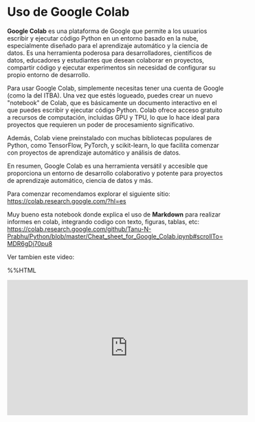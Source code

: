 Uso de Google Colab
=======================

**Google Colab** es una plataforma de Google que permite a los usuarios escribir y ejecutar código Python en un entorno basado en la nube, especialmente diseñado para el aprendizaje automático y la ciencia de datos. Es una herramienta poderosa para desarrolladores, científicos de datos, educadores y estudiantes que desean colaborar en proyectos, compartir código y ejecutar experimentos sin necesidad de configurar su propio entorno de desarrollo.

Para usar Google Colab, simplemente necesitas tener una cuenta de Google (como la del ITBA). Una vez que estés logueado, puedes crear un nuevo "notebook" de Colab, que es básicamente un documento interactivo en el que puedes escribir y ejecutar código Python. Colab ofrece acceso gratuito a recursos de computación, incluidas GPU y TPU, lo que lo hace ideal para proyectos que requieren un poder de procesamiento significativo.

Además, Colab viene preinstalado con muchas bibliotecas populares de Python, como TensorFlow, PyTorch, y scikit-learn, lo que facilita comenzar con proyectos de aprendizaje automático y análisis de datos.

En resumen, Google Colab es una herramienta versátil y accesible que proporciona un entorno de desarrollo colaborativo y potente para proyectos de aprendizaje automático, ciencia de datos y más.

Para comenzar recomendamos explorar el siguiente sitio: https://colab.research.google.com/?hl=es

Muy bueno esta notebook donde explica el uso de **Markdown** para realizar informes en colab, integrando codigo con texto, figuras, tablas, etc: https://colab.research.google.com/github/Tanu-N-Prabhu/Python/blob/master/Cheat_sheet_for_Google_Colab.ipynb#scrollTo=MDR6gDj70pu8

Ver tambien este video: 


%%HTML
<iframe width="560" height="315" src="https://www.youtube.com/embed/inN8seMm7UI?si=_CWJ2wbLDMp8o17Q" title="YouTube video player" frameborder="0" allow="accelerometer; autoplay; clipboard-write; encrypted-media; gyroscope; picture-in-picture; web-share" allowfullscreen></iframe>
